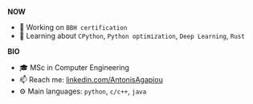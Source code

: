 

**NOW**
- 🔭 Working on `BBH certification`
- 🌱 Learning about `CPython`, `Python optimization`, `Deep Learning`, `Rust`

**BIO**
- 🎓 MSc in Computer Engineering
- 📫 Reach me: [linkedin.com/AntonisAgapiou](https://www.linkedin.com/in/antonis-agapiou-7a6b9b145/)
- ⚙️ Main languages: `python`, `c/c++`, `java`
